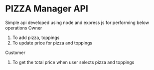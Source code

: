 # PIZZA Manager API

Simple api developed using node and express js for performing below operations
Owner
1. To add pizza, toppings
2. To update price for pizza and toppings

Customer
1. To get the total price when user selects pizza and toppings
